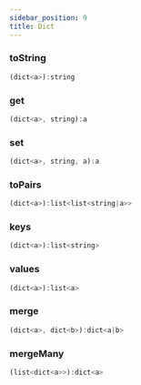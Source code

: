```yaml
---
sidebar_position: 9
title: Dict
---
```


### toString

```javascript
(dict<a>):string
```

### get

```javascript
(dict<a>, string):a
```

### set

```javascript
(dict<a>, string, a):a
```

### toPairs

```javascript
(dict<a>):list<list<string|a>>
```

### keys

```javascript
(dict<a>):list<string>
```

### values

```javascript
(dict<a>):list<a>
```

### merge

```javascript
(dict<a>, dict<b>):dict<a|b>
```

### mergeMany

```javascript
(list<dict<a>>):dict<a>
```
